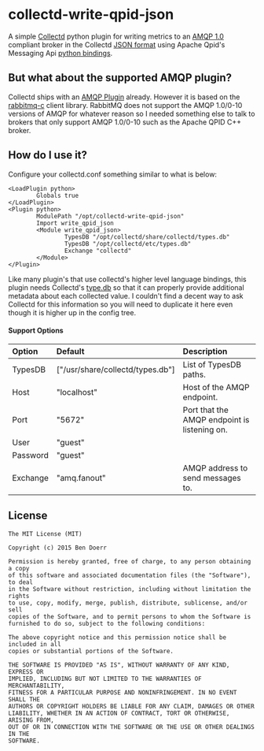 # collectd-write-qpid-json

A simple [Collectd][cd1] python plugin for writing metrics to an [AMQP
1.0][amqp1] compliant broker in the Collectd [JSON format][cd2] using Apache
Qpid's Messaging Api [python bindings][qpid2].

## But what about the supported AMQP plugin?

Collectd ships with an [AMQP Plugin][cd3] already. However it is based on the
[rabbitmq-c][rmq1] client library. RabbitMQ does not support the AMQP 1.0/0-10
versions of AMQP for whatever reason so I needed something else to talk to
brokers that only support AMQP 1.0/0-10 such as the Apache QPID C++ broker.

## How do I use it?

Configure your collectd.conf something similar to what is below:
```
<LoadPlugin python>
        Globals true
</LoadPlugin>
<Plugin python>
        ModulePath "/opt/collectd-write-qpid-json"
        Import write_qpid_json
        <Module write_qpid_json>
                TypesDB "/opt/collectd/share/collectd/types.db"
                TypesDB "/opt/collectd/etc/types.db"
                Exchange "collectd"
        </Module>
</Plugin>
```

Like many plugin's that use collectd's higher level language bindings, this
plugin needs Collectd's [type.db][cd4] so that it can properly provide
additional metadata about each collected value. I couldn't find a decent way to
ask Collectd for this information so you will need to duplicate it here even
though it is higher up in the config tree.

#### Support Options

Option   | Default      | Description
:------- |:------------ |:-----------
TypesDB  | ["/usr/share/collectd/types.db"] | List of TypesDB paths.
Host     | "localhost"  | Host of the AMQP endpoint.
Port     | "5672"       | Port that the AMQP endpoint is listening on.
User     | "guest"      | 
Password | "guest"      | 
Exchange | "amq.fanout" | AMQP address to send messages to.

## License
```
The MIT License (MIT)

Copyright (c) 2015 Ben Doerr

Permission is hereby granted, free of charge, to any person obtaining a copy
of this software and associated documentation files (the "Software"), to deal
in the Software without restriction, including without limitation the rights
to use, copy, modify, merge, publish, distribute, sublicense, and/or sell
copies of the Software, and to permit persons to whom the Software is
furnished to do so, subject to the following conditions:

The above copyright notice and this permission notice shall be included in all
copies or substantial portions of the Software.

THE SOFTWARE IS PROVIDED "AS IS", WITHOUT WARRANTY OF ANY KIND, EXPRESS OR
IMPLIED, INCLUDING BUT NOT LIMITED TO THE WARRANTIES OF MERCHANTABILITY,
FITNESS FOR A PARTICULAR PURPOSE AND NONINFRINGEMENT. IN NO EVENT SHALL THE
AUTHORS OR COPYRIGHT HOLDERS BE LIABLE FOR ANY CLAIM, DAMAGES OR OTHER
LIABILITY, WHETHER IN AN ACTION OF CONTRACT, TORT OR OTHERWISE, ARISING FROM,
OUT OF OR IN CONNECTION WITH THE SOFTWARE OR THE USE OR OTHER DEALINGS IN THE
SOFTWARE.
```
<!-- Here be links -->
[amqp1]: http://www.amqp.org/resources/download "AMQP Protocol Downloads"
[cd3]: https://collectd.org/wiki/index.php/Plugin:AMQP
[cd1]: https://collectd.org/ "The system statistics collection daemon"
[cd2]: https://collectd.org/wiki/index.php/JSON "Collectd JSON format"
[cd4]: https://collectd.org/documentation/manpages/types.db.5.shtml
[qpid1]: https://qpid.apache.org/ "Messaging built on AMQP"
[qpid2]: https://qpid.apache.org/ "http://qpid.apache.org/components/messaging-api/index.html"
[rmq1]: https://github.com/alanxz/rmq1 "RabbitMQ C Client"
